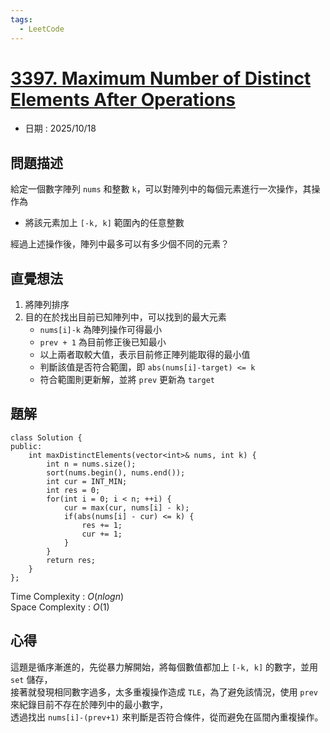 ```yaml
---
tags:
  - LeetCode
---
```


# [3397. Maximum Number of Distinct Elements After Operations](https://leetcode.com/problems/maximum-number-of-distinct-elements-after-operations/description/)  

+ 日期 : 2025/10/18  

## 問題描述  

給定一個數字陣列 `nums` 和整數 `k`，可以對陣列中的每個元素進行一次操作，其操作為  

+ 將該元素加上 `[-k, k]` 範圍內的任意整數  

經過上述操作後，陣列中最多可以有多少個不同的元素？  

## 直覺想法  

1. 將陣列排序  
2. 目的在於找出目前已知陣列中，可以找到的最大元素  
    + `nums[i]-k` 為陣列操作可得最小  
    + `prev + 1` 為目前修正後已知最小  
    + 以上兩者取較大值，表示目前修正陣列能取得的最小值  
    + 判斷該值是否符合範圍，即 `abs(nums[i]-target) <= k`  
    + 符合範圍則更新解，並將 `prev` 更新為 `target`  

## 題解  

```cpp=
class Solution {
public:
    int maxDistinctElements(vector<int>& nums, int k) {
        int n = nums.size();
        sort(nums.begin(), nums.end());
        int cur = INT_MIN;
        int res = 0;
        for(int i = 0; i < n; ++i) {
            cur = max(cur, nums[i] - k);
            if(abs(nums[i] - cur) <= k) {
                res += 1;
                cur += 1;
            }
        }
        return res;
    }
};
```

Time Complexity : $O(nlogn)$  
Space Complexity : $O(1)$  

## 心得  

這題是循序漸進的，先從暴力解開始，將每個數值都加上 `[-k, k]` 的數字，並用 `set` 儲存，  
接著就發現相同數字過多，太多重複操作造成 `TLE`，為了避免該情況，使用 `prev` 來紀錄目前不存在於陣列中的最小數字，  
透過找出 `nums[i]-(prev+1)` 來判斷是否符合條件，從而避免在區間內重複操作。  
